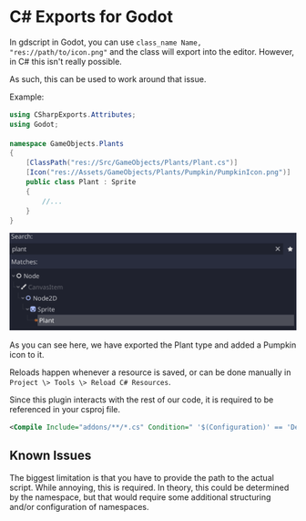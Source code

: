 # C# Exports for Godot

In gdscript in Godot, you can use `class_name Name, "res://path/to/icon.png"` and
the class will export into the editor. However, in C# this isn't really possible.

As such, this can be used to work around that issue.

Example:

```csharp
using CSharpExports.Attributes;
using Godot;

namespace GameObjects.Plants
{
    [ClassPath("res://Src/GameObjects/Plants/Plant.cs")]
    [Icon("res://Assets/GameObjects/Plants/Pumpkin/PumpkinIcon.png")]
    public class Plant : Sprite
    {
        //...
    }
}
```

![Screenshot of editor](images/image.png)

As you can see here, we have exported the Plant type and added a Pumpkin icon to it.

Reloads happen whenever a resource is saved, or can be done manually in `Project \> Tools \> Reload C# Resources`.

Since this plugin interacts with the rest of our code, it is required to be referenced in your csproj file.

```xml
<Compile Include="addons/**/*.cs" Condition=" '$(Configuration)' == 'Debug' " />
```

## Known Issues

The biggest limitation is that you have to provide the path to the actual script.
While annoying, this is required. In theory, this could be determined by the namespace,
but that would require some additional structuring and/or configuration of namespaces.
